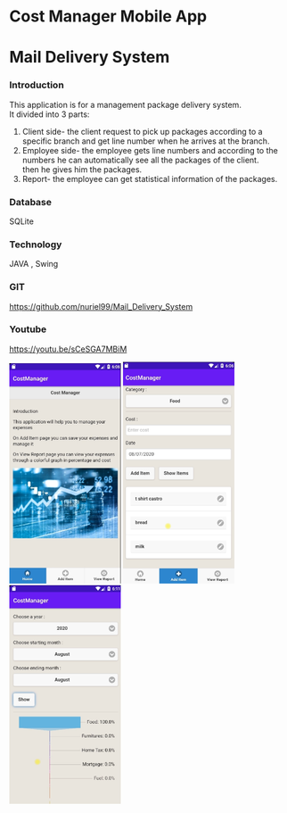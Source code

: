 # Cost Manager Mobile App

# Mail Delivery System

### Introduction<br>
This application is for a management package delivery system. <br>
It divided into 3 parts: <br>
1. Client side- the client request to pick up packages according to a specific branch and get line number when he arrives at the branch. <br>
2. Employee side- the employee gets line numbers and according to the numbers he can automatically see all the packages of the client. <br>
then he gives him the packages. <br>
3. Report- the employee can get statistical information of the packages. <br>

### Database 

SQLite

### Technology 
JAVA , Swing

### GIT
https://github.com/nuriel99/Mail_Delivery_System

### Youtube
https://youtu.be/sCeSGA7MBiM


<img src="image/screen1.png"  width="200">
<img src="image/screen2.png"  width="200">
<img src="image/screen3.png"  width="200">
